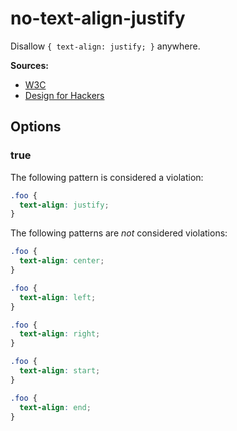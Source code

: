 # no-text-align-justify

Disallow `{ text-align: justify; }` anywhere.

**Sources:**

- [W3C](https://www.w3.org/TR/WCAG20-TECHS/G169.html)
- [Design for Hackers](https://designforhackers.com/blog/justify-text-html-css/)

## Options

### true

The following pattern is considered a violation:

```css
.foo {
  text-align: justify;
}
```

The following patterns are _not_ considered violations:

```css
.foo {
  text-align: center;
}
```

```css
.foo {
  text-align: left;
}
```

```css
.foo {
  text-align: right;
}
```

```css
.foo {
  text-align: start;
}
```

```css
.foo {
  text-align: end;
}
```
